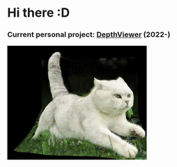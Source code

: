 # Hi there :D

### Current personal project: [DepthViewer](https://github.com/parkchamchi/DepthViewer) (2022-)

![cat.gif](cat.gif)